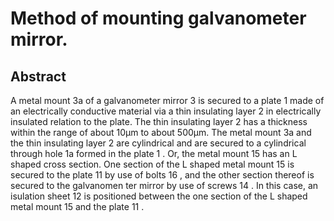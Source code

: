# Method of mounting galvanometer mirror.

## Abstract
A metal mount 3a of a galvanometer mirror 3 is secured to a plate 1 made of an electrically conductive material via a thin insulating layer 2 in electrically insulated relation to the plate. The thin insulating layer 2 has a thickness within the range of about 10µm to about 500µm. The metal mount 3a and the thin insulating layer 2 are cylindrical and are secured to a cylindrical through hole 1a formed in the plate 1 . Or, the metal mount 15 has an L shaped cross section. One section of the L shaped metal mount 15 is secured to the plate 11 by use of bolts 16 , and the other section thereof is secured to the galvanomen ter mirror by use of screws 14 . In this case, an isulation sheet 12 is positioned between the one section of the L shaped metal mount 15 and the plate 11 .